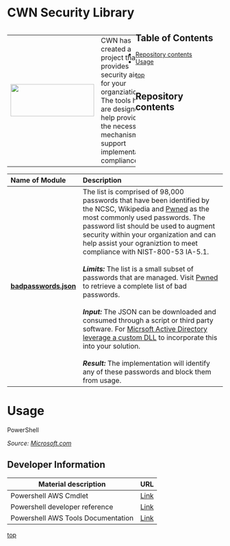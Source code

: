 # <a name="top">CWN Security Library</a> 

<table style="width: 300px; float: left;" border="0" cellspacing="0">
<tbody>
  <tr>
    <td>
      <p align="Left"> <img src="./images/poweredby.png" width="195" height="75"> </p></td>
    <td>CWN has created a project that provides security aids for your organziation.  The tools here are designd to help provide the necessary mechanisms to support implementation compliance.</td>
 </tr>
</tbody>
</table>

## Table of Contents

- [Repository contents](#repository-contents)
- [Usage](#usage)


[top](#top)

## Repository contents

| Name of Module | Description | 
| :------------- | :----------- | 
| [**badpasswords.json**](https://github.com/cwnit/toolkits/blob/master/collections/security/badpasswords.json) | The list is comprised of 98,000 passwords that have been identified by the NCSC, Wikipedia and [Pwned](https://haveibeenpwned.com/Passwords) as the most commonly used passwords.  The password list should be used to augment security within your organization and can help assist your ograniztion to meet compliance with NIST-800-53 IA-5.1. <br> <br> *__Limits:__* The list is a small subset of passwords that are managed. Visit [Pwned](https://haveibeenpwned.com/Passwords) to retrieve a complete list of bad passwords.  <br><br> *__Input:__* The JSON can be downloaded and consumed through a script or third party software.  For [Micrsoft Active Directory leverage a custom DLL](https://docs.microsoft.com/en-us/windows/win32/secmgmt/installing-and-registering-a-password-filter-dll) to incorporate this into your solution.  <br> <br> *__Result:__*  The implementation will identify any of these passwords and block them from usage. |

# Usage
PowerShell 

*Source:  [Microsoft.com](https://docs.microsoft.com/en-us/powershell/scripting/overview?view=powershell-7.2)*

## Developer Information ##
| Material description | URL |
| ---------- | ------------ |
| Powershell AWS Cmdlet | [Link](https://docs.aws.amazon.com/powershell/latest/reference/index.html) |
| Powershell developer reference | [Link](https://devblogs.microsoft.com/scripting/table-of-basic-powershell-commands/) |
| Powershell AWS Tools Documentation | [Link](https://docs.aws.amazon.com/powershell/) |



[top](#top)
